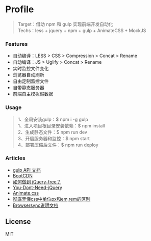 # Profile
> Target：借助 npm 和 gulp 实现前端开发自动化  
> Techs：less + jquery + npm + gulp + AnimateCSS + MockJS  

### Features
* 自动编译：LESS > CSS > Compression > Concat > Rename
* 自动编译：JS > Uglify > Concat > Rename
* 实时监控文件变化
* 浏览器自动刷新
* 自由定制监控文件
* 自带静态服务器
* 前端自主模拟假数据

### Usage
> 1、全局安装gulp：$ npm i -g gulp  
> 1、进入项目根目录安装依赖：$ npm install  
> 2、生成静态文件：$ npm run dev  
> 3、开启服务器和监控：$ npm start   
> 4、部署压缩后文件：$ npm run deploy   

### Articles
* [gulp API 文档](http://www.gulpjs.com.cn/docs/api/)
* [BootCDN](http://www.bootcdn.cn/?)
* [如何做到 jQuery-free？](http://www.ruanyifeng.com/blog/2013/05/jquery-free.html)
* [You-Dont-Need-jQuery](https://github.com/oneuijs/You-Dont-Need-jQuery/blob/master/README.zh-CN.md)
* [Animate.css](https://daneden.github.io/animate.css/)
* [彻底弄懂css中单位px和em,rem的区别](http://www.cnblogs.com/leejersey/p/3662612.html)
* [Browsersync说明文档](http://www.browsersync.cn/docs/)

License
----

MIT
